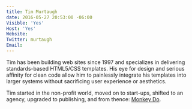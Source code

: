 ```yaml
---
title: Tim Murtaugh
date: 2016-05-27 20:53:00 -06:00
Visible: 'Yes'
Host: 'Yes'
Website: 
Twitter: murtaugh
Email: 
---
```


Tim has been building web sites since 1997 and specializes in delivering standards-based HTML5/CSS templates. His eye for design and serious affinity for clean code allow him to painlessly integrate his templates into larger systems without sacrificing user experience or aesthetics.

Tim started in the non-profit world, moved on to start-ups, shifted to an agency, upgraded to publishing, and from thence: [Monkey Do](http://monkeydo.biz/).